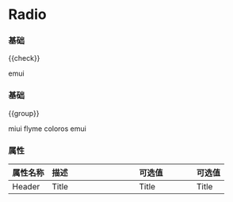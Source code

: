 # Radio

<!-- start -->

### 基础

<div class="code">
  <p>{{check}}</p>
  <m-radio-group>
    <m-radio :checked.sync="check">emui</m-radio>
  </m-radio-group>
</div>

<!-- end -->

<!-- start -->

### 基础

<div class="code">
  <p>{{group}}</p>
  <m-radio-group v-model="group">
    <m-radio value="miui">miui</m-radio>
    <m-radio value="flyme">flyme</m-radio>
    <m-radio value="coloros">coloros</m-radio>
    <m-radio value="emui">emui</m-radio>
  </m-radio-group>
</div>

<!-- end -->

<!-- start -->

### 属性

|属性名称|描述<div style="width:160px;"></div>|可选值<div style="width:100px;"></div>|可选值<div style="width:40px;"></div>|
|:----|:---------|:-----|:----|
|Header|Title|Title|Title|

<!-- end -->

<script>
  var previews = document.querySelectorAll('.code')
  for (var i = 0; i < previews.length; i++) {
    new Vue({
      el: previews[i],
      data: function () {
        return {
          check: true,
          group: 'miui'
        }
      }
    })
  }
</script>